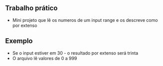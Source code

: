 ## Trabalho prático

 - Mini projeto que lê os numeros de um input range e os descreve como por extenso 

 ## Exemplo

  - Se o input estiver em 30 -  o resultado por extenso será trinta
  - O arquivo lê valores de 0 a 999